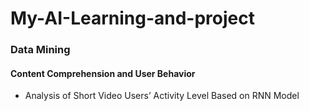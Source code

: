# My-AI-Learning-and-project

### Data Mining
#### Content Comprehension and User Behavior
- Analysis of Short Video Users’ Activity Level Based on RNN Model

